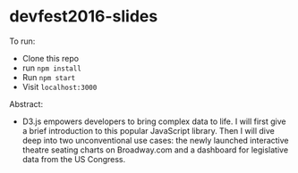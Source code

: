 # devfest2016-slides

To run:

- Clone this repo
- run `npm install`
- Run `npm start`
- Visit `localhost:3000`

Abstract:

- D3.js empowers developers to bring complex data to life. I will first give a brief introduction to this popular JavaScript library. Then I will dive deep into two unconventional use cases: the newly launched interactive theatre seating charts on Broadway.com and a dashboard for legislative data from the US Congress.
